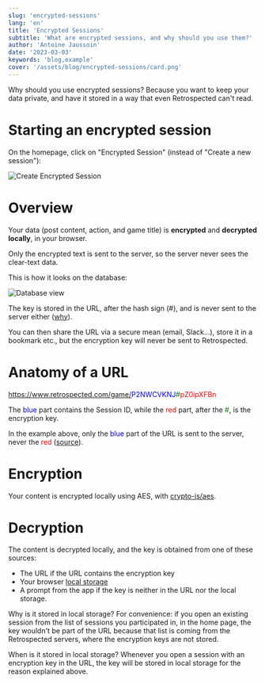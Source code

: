 ```yaml
---
slug: 'encrypted-sessions'
lang: 'en'
title: 'Encrypted Sessions'
subtitle: 'What are encrypted sessions, and why should you use them?'
author: 'Antoine Jaussoin'
date: '2023-03-03'
keywords: 'blog,example'
cover: '/assets/blog/encrypted-sessions/card.png'
---
```


Why should you use encrypted sessions? Because you want to keep your data private, and have it stored in a way that even Retrospected can't read. 
# Starting an encrypted session

On the homepage, click on "Encrypted Session" (instead of "Create a new session"):

![Create Encrypted Session](/assets/blog/encrypted-sessions/button.png,270x124)


# Overview

Your data (post content, action, and game title) is **encrypted** and **decrypted** **locally**, in your browser.

Only the encrypted text is sent to the server, so the server never sees the clear-text data.

This is how it looks on the database:

![Database view](/assets/blog/encrypted-sessions/db.png,1394x214)

The key is stored in the URL, after the hash sign (#), and is never sent to the server either ([why](https://stackoverflow.com/questions/3664257/why-is-the-hash-part-of-the-url-not-available-on-the-server-side)).

You can then share the URL via a secure mean (email, Slack...), store it in a bookmark etc., but the encryption key will never be sent to Retrospected.

# Anatomy of a URL

<span style="color: blue">https://www.retrospected.com/game/<wbr />P2NWCVKNJ</span><wbr /><span style="color: green">#</span><span style="color: red">pZ0ipXFBn</span>

The <span style="color: blue">blue</span> part contains the Session ID, while the <span style="color: red">red</span> part,
after the <span style="color: green">#</span>, is the encryption key.

In the example above, only the <span style="color: blue">blue</span> part of the URL is sent to the server, never the <span style="color: red">red</span> ([source](https://stackoverflow.com/questions/3664257/why-is-the-hash-part-of-the-url-not-available-on-the-server-side)).

# Encryption

Your content is encrypted locally using AES, with [crypto-js/aes](https://cryptojs.gitbook.io/docs/#ciphers).

# Decryption

The content is decrypted locally, and the key is obtained from one of these sources:

- The URL if the URL contains the encryption key
- Your browser [local storage](https://en.wikipedia.org/wiki/Web_storage)
- A prompt from the app if the key is neither in the URL nor the local storage.

Why is it stored in local storage? For convenience: if you open an existing session from the list of sessions you participated in, in the home page,
the key wouldn't be part of the URL because that list is coming from the Retrospected servers, where the encryption keys are not stored.

When is it stored in local storage? Whenever you open a session with an encryption key in the URL,
the key will be stored in local storage for the reason explained above.
